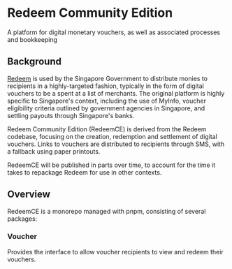 # Redeem Community Edition
A platform for digital monetary vouchers, as well as associated 
processes and bookkeeping

## Background

[Redeem](https://redeem.gov.sg) is used by the Singapore Government to 
distribute monies to recipients in a highly-targeted fashion, typically
in the form of digital vouchers to be a spent at a list of merchants. 
The original platform is highly specific to Singapore's context, including
the use of MyInfo, voucher eligibility criteria outlined by government
agencies in Singapore, and settling payouts through Singapore's banks.

Redeem Community Edition (RedeemCE) is derived from the Redeem codebase,
focusing on the creation, redemption and settlement of digital vouchers.
Links to vouchers are distributed to recipients through SMS, with a fallback
using paper printouts.

RedeemCE will be published in parts over time, to account for the time it
takes to repackage Redeem for use in other contexts.

## Overview

RedeemCE is a monorepo managed with pnpm, consisting of several packages:

### Voucher

Provides the interface to allow voucher recipients to view and redeem their
vouchers.
